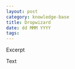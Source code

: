 ```yaml
---
layout: post
category: knowledge-base
title: Dropwizard
date: dd MMM YYYY
tags:
---
```


Excerpt


Text